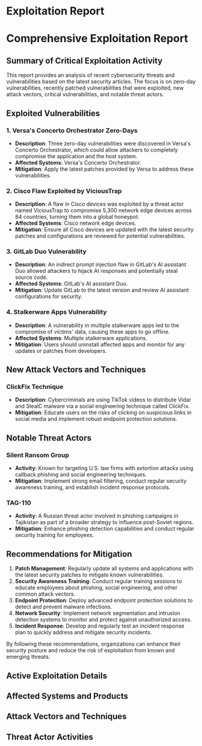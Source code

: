 # Exploitation Report

# Comprehensive Exploitation Report

## Summary of Critical Exploitation Activity

This report provides an analysis of recent cybersecurity threats and vulnerabilities based on the latest security articles. The focus is on zero-day vulnerabilities, recently patched vulnerabilities that were exploited, new attack vectors, critical vulnerabilities, and notable threat actors.

## Exploited Vulnerabilities

### 1. Versa's Concerto Orchestrator Zero-Days
- **Description**: Three zero-day vulnerabilities were discovered in Versa's Concerto Orchestrator, which could allow attackers to completely compromise the application and the host system.
- **Affected Systems**: Versa's Concerto Orchestrator.
- **Mitigation**: Apply the latest patches provided by Versa to address these vulnerabilities.

### 2. Cisco Flaw Exploited by ViciousTrap
- **Description**: A flaw in Cisco devices was exploited by a threat actor named ViciousTrap to compromise 5,300 network edge devices across 84 countries, turning them into a global honeypot.
- **Affected Systems**: Cisco network edge devices.
- **Mitigation**: Ensure all Cisco devices are updated with the latest security patches and configurations are reviewed for potential vulnerabilities.

### 3. GitLab Duo Vulnerability
- **Description**: An indirect prompt injection flaw in GitLab's AI assistant Duo allowed attackers to hijack AI responses and potentially steal source code.
- **Affected Systems**: GitLab's AI assistant Duo.
- **Mitigation**: Update GitLab to the latest version and review AI assistant configurations for security.

### 4. Stalkerware Apps Vulnerability
- **Description**: A vulnerability in multiple stalkerware apps led to the compromise of victims' data, causing these apps to go offline.
- **Affected Systems**: Multiple stalkerware applications.
- **Mitigation**: Users should uninstall affected apps and monitor for any updates or patches from developers.

## New Attack Vectors and Techniques

### ClickFix Technique
- **Description**: Cybercriminals are using TikTok videos to distribute Vidar and StealC malware via a social engineering technique called ClickFix.
- **Mitigation**: Educate users on the risks of clicking on suspicious links in social media and implement robust endpoint protection solutions.

## Notable Threat Actors

### Silent Ransom Group
- **Activity**: Known for targeting U.S. law firms with extortion attacks using callback phishing and social engineering techniques.
- **Mitigation**: Implement strong email filtering, conduct regular security awareness training, and establish incident response protocols.

### TAG-110
- **Activity**: A Russian threat actor involved in phishing campaigns in Tajikistan as part of a broader strategy to influence post-Soviet regions.
- **Mitigation**: Enhance phishing detection capabilities and conduct regular security training for employees.

## Recommendations for Mitigation

1. **Patch Management**: Regularly update all systems and applications with the latest security patches to mitigate known vulnerabilities.
2. **Security Awareness Training**: Conduct regular training sessions to educate employees about phishing, social engineering, and other common attack vectors.
3. **Endpoint Protection**: Deploy advanced endpoint protection solutions to detect and prevent malware infections.
4. **Network Security**: Implement network segmentation and intrusion detection systems to monitor and protect against unauthorized access.
5. **Incident Response**: Develop and regularly test an incident response plan to quickly address and mitigate security incidents.

By following these recommendations, organizations can enhance their security posture and reduce the risk of exploitation from known and emerging threats.

## Active Exploitation Details



## Affected Systems and Products



## Attack Vectors and Techniques



## Threat Actor Activities

 